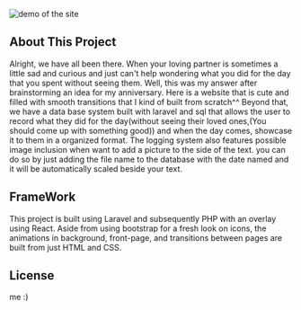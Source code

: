 ![demo of the site](read.gif)

## About This Project

Alright, we have all been there. When your loving partner is sometimes a little sad and curious and just can't help wondering what you did for the day that you spent without seeing them. Well, this was my answer after brainstorming an idea for my anniversary. Here is a website that is cute and filled with smooth transitions that I kind of built from scratch^^ Beyond that, we have a data base system built with laravel and sql that allows the user to record what they did for the day(without seeing their loved ones,(You should come up with something good)) and when the day comes, showcase it to them in a organized format. The logging system also features possible image inclusion when want to add a picture to the side of the text.  you can do so by just adding the file name to the database with the date named and it will be automatically scaled beside your text.

## FrameWork

This project is built using Laravel and subsequently PHP with an overlay using React. Aside from using bootstrap for a fresh look on icons, the animations in background, front-page, and transitions between pages are built from just HTML and CSS.

## License

me :)
